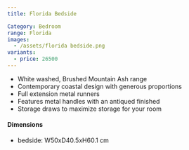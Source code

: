 ```yaml
---
title: Florida Bedside

Category: Bedroom
range: Florida
images:
  - /assets/florida bedside.png
variants:
  - price: 26500
---
```

* White washed, Brushed Mountain Ash range
* Contemporary coastal design with generous proportions
* Full extension metal runners
* Features metal handles with an antiqued finished
* Storage draws to maximize storage for your room


#### Dimensions
* bedside: W50xD40.5xH60.1 cm
